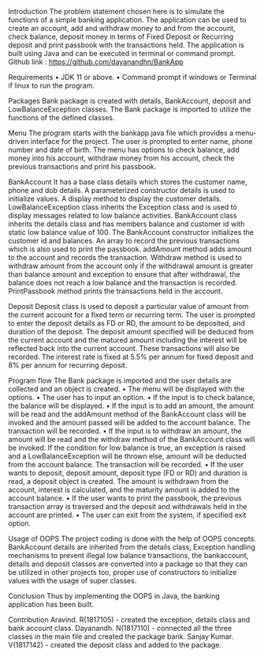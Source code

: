 Introduction
	The problem statement chosen here is to simulate the functions of a simple banking application. The application can be used to create an account, add and withdraw money to and from the account, check balance, deposit money in terms of Fixed Deposit or Recurring deposit and print passbook with the transactions held. The application is built using Java and can be executed in terminal or command prompt.
Github link : https://github.com/dayanandhn/BankApp

Requirements
    • JDK 11  or above.
    • Command prompt if windows or Terminal if linux to run the program.

Packages
	Bank package is created with details, BankAccount, deposit and LowBalanceException classes. The Bank package is imported to utilize the functions of the defined classes. 

Menu
	The program starts with the bankapp.java file which provides a menu-driven interface for the project. The user is prompted to enter name, phone number and date of birth. The menu has options to check balance, add money into his account, withdraw money from his account, check the previous transactions and print his passbook.

BankAccount
	It has a base class details which stores the customer name, phone and dob details. A parameterized constructor details is used to initialize values. A display method to display the customer details.
	LowBalanceException class inherits the Exception class and is used to display messages related to low balance activities.
	BankAccount class inherits the details class and has members balance and customer id with static low balance value of 100. The BankAccount constructor initializes the customer id and balances. An array to record the previous transactions which is also used to print the passbook. addAmount method adds amount to the account and records the transaction. Withdraw method is used to withdraw amount from the account only if the withdrawal amount is greater than balance amount and exception to ensure that after withdrawal, the balance does not reach a low balance and the transaction is recorded. PrintPassbook method prints the transactions held in the account.

Deposit
	Deposit class is used to deposit a particular value of amount from the current account for a fixed term or recurring term. The user is prompted to enter the deposit details as FD or RD, the amount to be deposited, and duration of the deposit. The deposit amount specified will be deduced from the current account and the matured amount including the interest will be reflected back into the current account. These transactions will also be recorded. The interest rate is fixed at 5.5% per annum for fixed deposit and 8% per annum for recurring deposit.

Program flow
	The Bank package is imported and the user details are collected and an object is created. 
    • The menu will be displayed with the options.
    • The user has to input an option.
    • If the input is to check balance, the balance will be displayed. 
    • If the input is to add an amount, the amount will be read and the addAmount method of the BankAccount class will be invoked and the amount passed will be added to the account balance. The transaction will be recorded.
    • If the input is to withdraw an amount, the amount will be read and the withdraw method of the BankAccount class will be invoked. If the condition for low balance is true, an exception is raised and a LowBalanceException will be thrown else, amount will be deducted from the account balance. The transaction will be recorded.
    • If the user wants to deposit, deposit amount, deposit type (FD or RD) and duration is read, a deposit object is created. The amount is withdrawn from the account, interest is calculated, and the maturity amount is added to the account balance.
    • If the user wants to print the passbook, the previous transaction array is traversed and the deposit and withdrawals held in the account are printed.
    • The user can exit from the system, if specified exit option.

Usage of OOPS
	The project coding is done with the help of OOPS concepts. BankAccount details are inherited from the details class, Exception handling mechanisms to prevent illegal low balance transactions, the bankaccount, details and deposit classes are converted into a package so that they can be utilized in other projects too, proper use of constructors to initialize values with the usage of super classes.

Conclusion
	Thus by implementing the OOPS in Java, the banking application has been built.

Contribution
	Aravind. R(1817105) - created the exception, details class and bank account class.
	Dayanandh. N(1817110) - connected all the three classes in the main file and created the package bank.
	Sanjay Kumar. V(1817142) - created the deposit class and added to the package.
